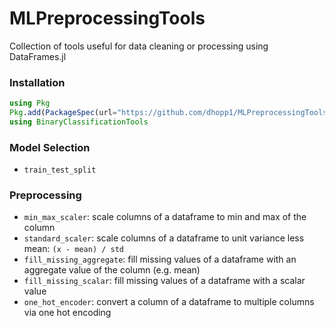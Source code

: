# MLPreprocessingTools
Collection of tools useful for data cleaning or processing using DataFrames.jl

### Installation
```julia
using Pkg
Pkg.add(PackageSpec(url="https://github.com/dhopp1/MLPreprocessingTools.jl"))
using BinaryClassificationTools
```
### Model Selection
- `train_test_split`

### Preprocessing
- `min_max_scaler`: scale columns of a dataframe to min and max of the column
- `standard_scaler`: scale columns of a dataframe to unit variance less mean: `(x - mean) / std`
- `fill_missing_aggregate`: fill missing values of a dataframe with an aggregate value of the column (e.g. mean)
- `fill_missing_scalar`: fill missing values of a dataframe with a scalar value
- `one_hot_encoder`: convert a column of a dataframe to multiple columns via one hot encoding